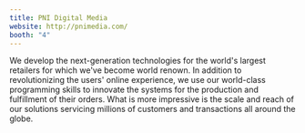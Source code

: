 ```yaml
---
title: PNI Digital Media
website: http://pnimedia.com/
booth: "4"
---
```


We develop the next-generation technologies for the world's largest retailers for which we've become world renown. In addition to revolutionizing the users' online experience, we use our world-class programming skills to innovate the systems for the production and fulfillment of their orders. What is more impressive is the scale and reach of our solutions servicing millions of customers and transactions all around the globe.
